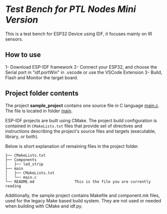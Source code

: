 # _Test Bench for PTL Nodes Mini Version_


This is a test bench for ESP32 Device using IDF, it focuses mainly on IR sensors.



## How to use
1- Download ESP-IDF framework
2- Connect your ESP32, and choose the Serial port in "idf.portWin" in .vscode or use the VSCode Extension
3- Build, Flash and Monitor the target board.

## Project folder contents

The project **sample_project** contains one source file in C language [main.c](main/main.c). The file is located in folder [main](main).

ESP-IDF projects are built using CMake. The project build configuration is contained in `CMakeLists.txt`
files that provide set of directives and instructions describing the project's source files and targets
(executable, library, or both). 

Below is short explanation of remaining files in the project folder.

```
├── CMakeLists.txt
├── Components
│   ├── led_strip
├── main
│   ├── CMakeLists.txt
│   └── main.c
└── README.md                  This is the file you are currently reading
```
Additionally, the sample project contains Makefile and component.mk files, used for the legacy Make based build system. 
They are not used or needed when building with CMake and idf.py.
